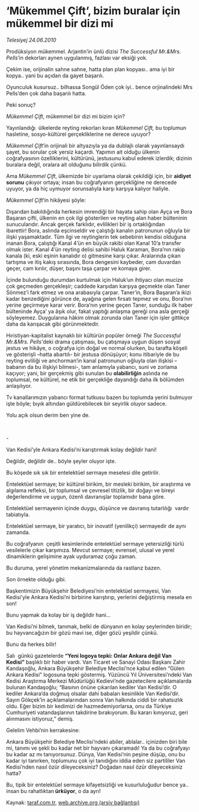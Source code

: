# ‘Mükemmel Çift’, bizim buralar için mükemmel bir dizi mi 

*Telesiyej 24.06.2010*

<div class="yazi">
<p>Prodüksiyon mükemmel. Arjantin’in ünlü dizisi <i>The Successful Mr.&amp;Mrs. Pells</i>’in dekorları aynen uygulanmış, fazlası var eksiği yok.</p>
<p>Çekim ise, orijinalin sahne sahne, hatta plan plan kopyası.. ama iyi bir kopya.. yani bu açıdan da gayet başarılı.</p>
<p>Oyunculuk kusursuz.. bilhassa Songül Öden çok iyi.. bence orjinalindeki Mrs Pells’den çok daha başarılı hatta.</p>
<p>Peki sonuç?</p>
<p><i>Mükemmel Çift</i>, mükemmel bir dizi mi bizim için?</p>
<p>Yayınlandığı  ülkelerde reyting rekorları kıran <i>Mükemmel Çift,</i> bu toplumun hasletine, sosyo-kültürel gerçekliklerine ne derece uyuyor?</p>
<p><i>Mükemmel Çift</i>’in orijinali bir altyazıyla ya da dublajlı olarak yayınlansaydı şayet, bu sorular çok yersiz kaçardı. Yapımın ait olduğu ülkenin coğrafyasının özelliklerini, kültürünü, jestusunu kabul ederek izlerdik; dizinin buralara değil, oralara ait olduğunu bilirdik çünkü.</p>
<p>Ama <i>Mükemmel Çift</i>, ülkemizde bir uyarlama olarak çekildiği için, bir <b>aidiyet sorunu</b> çıkıyor ortaya; insan bu coğrafyanın gerçekliğine ne derecede uyuyor, ya da hiç uymuyor sorunsalıyla karşı karşıya kalıyor haliyle.</p>
<p><i>Mükemmel Çift</i>’in hikâyesi şöyle:</p>
<p>Dışarıdan bakıldığında herkesin imrendiği bir hayata sahip olan Ayça ve Bora Başaran çifti, ülkenin en çok ilgi gösterilen ve reyting alan haber bülteninin sunucularıdır. Ancak gerçek farklıdır, evlilikleri bir iş ortaklığından ibarettir! Bora, aslında eşcinseldir ve çalıştığı kanalın patronunun oğluyla bir ilişki yaşamaktadır. Tüm ilgi ve reytinglerin tek sebebinin kendisi olduğuna inanan Bora, çalıştığı Kanal 4’ün en büyük rakibi olan Kanal 10’a transfer olmak ister. Kanal 4’ün reyting delisi sahibi Haluk Karaman, Bora’nın rakip kanala (ki, eski eşinin kanalıdır o) gitmesine karşı çıkar. Aralarında çıkan tartışma ve itiş kakış sırasında, Bora dengesini kaybeder, cam duvardan geçer, cam kırılır, düşer, başını taşa çarpar ve komaya girer.</p>
<p>İçinde bulunduğu durumdan kurtulmak için Haluk’un ihtiyacı olan mucize çok geçmeden gerçekleşir; caddede karşıdan karşıya geçmekte olan Taner Sönmez’i fark etmez ve ona arabasıyla çarpar. Taner’in, Bora Başaran’a ikizi kadar benzediğini görünce de, ayağına gelen fırsatı tepmez ve onu, Bora’nın yerine geçirmeye karar verir. Bora’nın yerine geçen Taner, sunduğu ilk haber bülteninde Ayça’ ya âşık olur, fakat yaptığı anlaşma gereği ona asla gerçeği söyleyemez. Duygularına hâkim olmak zorunda olan Taner için işler gittikçe daha da karışacak gibi görünmektedir.</p>
<p>Hıristiyan-kapitalist kaynaklı bir kültürün popüler örneği <i>The Successful Mr.&amp;Mrs. Pells’</i>deki drama çatışması, bu çatışmaya uygun düşen sosyal jestus ve hikâye, o coğrafya için doğal ve normal olurken, bu tarafta köşeli ve gösterişli –hatta abartılı- bir jestusa dönüşüyor; konu itibariyle de bu reyting evliliği ve anchorman’in kanal patronunun oğluyla olan ilişkisi –babanın da bu ilişkiyi bilmesi-, tam anlamıyla yabancı, suni ve zorlama kaçıyor; yani, bir gerçekmiş gibi sunulan bu <b>olabilirliğin</b> aslında ne toplumsal, ne kültürel, ne etik bir gerçekliğe dayandığı daha ilk bölümden anlaşılıyor.</p>
<p>Tv kanallarımızın yabancı format tutkusu bazen bu toplumda yerini bulmuyor işte böyle; bıyık altından güldürebilecek bir seyirlik oluyor sadece.</p>
<p>Yolu açık olsun derim ben yine de.</p>
<p>    </p>
<p>      - <br/></p>
<p>Van Kedisi’yle Ankara Kedisi’ni karıştırmak kolay değildir hani! <br/></p>
<p>Değildir, değildir de.. böyle şeyler oluyor işte.</p>
<p>Bu köşede sık sık bir entelektüel sermaye meselesi dile getirilir.</p>
<p>Entelektüel sermaye; bir kültürel birikim, bir mesleki birikim, bir araştırma ve algılama refleksi, bir toplumsal ve çevresel titizlik, bir doğayı ve bireyi değerlendirme ve uygun, özenli davranışlar toplamıdır bana göre.</p>
<p>Entelektüel sermayenin içinde duygu, düşünce ve davranış tutarlılığı  vardır tabiatıyla.</p>
<p>Entelektüel sermaye, bir yaratıcı, bir inovatif (yenilikçi) sermayedir de aynı zamanda.</p>
<p>Bu coğrafyanın  çeşitli kesimlerinde entelektüel sermaye yetersizliği türlü  vesilelerle çıkar karşımıza. Mevcut sermaye; evrensel, ulusal ve yerel dinamiklerin gelişimine ayak uyduramaz çoğu zaman.</p>
<p>Bu duruma, yerel yönetim mekanizmalarında da rastlarız bazen.</p>
<p>Son örnekte olduğu gibi.</p>
<p>Başkentimizin Büyükşehir Belediyesi’nin entelektüel sermayesi, Van Kedisi’yle Ankara Kedisi’ni birbirine karıştırıp, yerlerini değiştirmiş mesela en son!</p>
<p>Bunu yapmak da kolay bir iş değildir hani…</p>
<p>Van Kedisi’ni bilmek, tanımak, belki de dünyanın en kolay şeylerinden biridir; bu hayvancağızın bir gözü mavi ise, diğer gözü yeşildir çünkü.</p>
<p>Bunu da herkes bilir!</p>
<p>Salı  günkü gazetelerde <b>“Yeni logoya tepki: Onlar Ankara değil Van Kedisi” </b>başlıklı bir haber vardı. Van Ticaret ve Sanayi Odası Başkanı Zahir Kandaşoğlu, Ankara Büyükşehir Belediye Meclisi’nce kabul edilen “Gülen Ankara Kedisi” logosuna tepki göstermiş. Yüzüncü Yıl Üniversitesi’ndeki Van Kedisi Araştırma Merkezi Müdürlüğü Kedievi’nde gazetecilere açıklamalarda bulunan Kandaşoğlu; “Basının önüne çıkarılan kediler Van Kedisi’dir. O kediler Ankara’da doğmuş olsalar dahi babaları kesinlikle Van Kedisi’dir. Sayın Gökçek’in açıklamalarından sonra Van halkında ciddi bir rahatsızlık oldu. Eğer bizim bir kedimizi de hazmedemiyorlarsa, onu da Türkiye Cumhuriyeti vatandaşlarının takdirine bırakıyorum. Bu kararı kınıyoruz, geri alınmasını istiyoruz,” demiş.</p>
<p>Gelelim Vehbi’nin kerrakesine:</p>
<p>Ankara Büyükşehir Belediye Meclisi’ndeki abiler, ablalar.. içinizden biri bile mi, tanımı ve şekli bu kadar net bir hayvanı çıkaramadı! Ya da bu coğrafyayı bu kadar az mı tanıyorsunuz. Dünya, Van Kedisi’nin peşine düşüp, onu bu kadar iyi tanırken, toplumunu çok iyi tanıdığını iddia eden siz partililer Van Kedisi’nden nasıl özür dileyeceksiniz? Doğadan nasıl özür dileyeceksiniz hatta?</p>
<p>Bu, tipik bir entelektüel sermaye kifayetsizliği ve kusurluluğudur bence ya.. insan bu rahatlıktan<b> ürküyor</b>, o da ayrı!</p></div>

Kaynak: [taraf.com.tr](http://www.taraf.com.tr:80/telesiyej/makale-mukemmel-cift-bizim-buralar-icin-mukemmel-bir.htm), [web.archive.org (arşiv bağlantısı)](http://web.archive.org/web/20100626125244/http://www.taraf.com.tr:80/telesiyej/makale-mukemmel-cift-bizim-buralar-icin-mukemmel-bir.htm)
